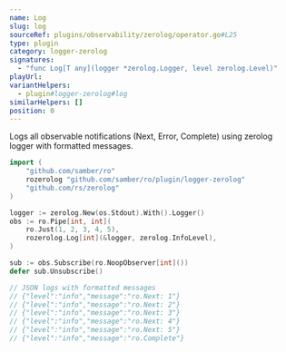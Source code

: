 ```yaml
---
name: Log
slug: log
sourceRef: plugins/observability/zerolog/operator.go#L25
type: plugin
category: logger-zerolog
signatures:
  - "func Log[T any](logger *zerolog.Logger, level zerolog.Level)"
playUrl:
variantHelpers:
  - plugin#logger-zerolog#log
similarHelpers: []
position: 0
---
```


Logs all observable notifications (Next, Error, Complete) using zerolog logger with formatted messages.

```go
import (
    "github.com/samber/ro"
    rozerolog "github.com/samber/ro/plugin/logger-zerolog"
    "github.com/rs/zerolog"
)

logger := zerolog.New(os.Stdout).With().Logger()
obs := ro.Pipe[int, int](
    ro.Just(1, 2, 3, 4, 5),
    rozerolog.Log[int](&logger, zerolog.InfoLevel),
)

sub := obs.Subscribe(ro.NoopObserver[int]())
defer sub.Unsubscribe()

// JSON logs with formatted messages
// {"level":"info","message":"ro.Next: 1"}
// {"level":"info","message":"ro.Next: 2"}
// {"level":"info","message":"ro.Next: 3"}
// {"level":"info","message":"ro.Next: 4"}
// {"level":"info","message":"ro.Next: 5"}
// {"level":"info","message":"ro.Complete"}
```
